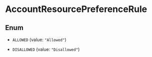 

# AccountResourcePreferenceRule

## Enum


* `ALLOWED` (value: `"Allowed"`)

* `DISALLOWED` (value: `"Disallowed"`)



